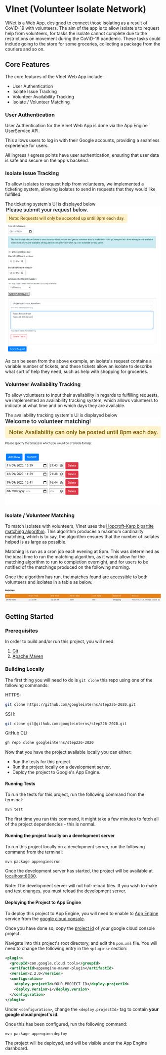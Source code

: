# VInet (Volunteer Isolate Network)

VINet is a Web App, designed to connect those isolating as a result of CoViD-19 with volunteers. The aim of the app is to allow isolate's to request help from volunteers, for tasks the isolate cannot complete due to the restrictions on movement during the CoViD-19 pandemic. These tasks could include going to the store for some groceries, collecting a package from the couriers and so on.

## Core Features

The core features of the VInet Web App include:

- User Authentication
- Isolate Issue Tracking
- Volunteer Availability Tracking
- Isolate / Volunteer Matching

### User Authentication

User Authentication for the VInet Web App is done via the App Engine UserService API.

This allows users to log in with their Google accounts, providing a seamless experience for users.

All ingress / egress points have user authentication, ensuring that user data is safe and secure on the app's backend.

### Isolate Issue Tracking

To allow isolates to request help from volunteers, we implemented a ticketing system, allowing isolates to send in requests that they would like fulfilled.

The ticketing system's UI is displayed below ![screenshot of the request ticketing UI](screenshots/request_ticket_ui.png)

As can be seen from the above example, an isolate's request contains a variable number of tickets, and these tickets allow an isolate to describe what sort of help they need, such as help with shopping for groceries.

### Volunteer Availability Tracking

To allow volunteers to input their availability in regards to fulfilling requests, we implemented an availability tracking system, which allows volunteers to indicate at what time and on which days they are available.

The availability tracking system's UI is displayed below ![screenshot of the availability tracking UI](screenshots/volunteer_availability_tracking_ui.png)

### Isolate / Volunteer Matching

To match isolates with volunteers, VInet uses the [Hopcroft-Karp bipartite matching algorithm](https://en.wikipedia.org/wiki/Hopcroft%E2%80%93Karp_algorithm). This algorithm produces a maximum cardinality matching, which is to say, the algorithm ensures that the number of isolates helped is as large as possible.

Matching is run as a cron job each evening at 8pm. This was determined as the ideal time to run the matching algorithm, as it would allow for the matching algorithm to run to completion overnight, and for users to be notified of the matchings produced on the following morning.

Once the algorithm has run, the matches found are accessible to both volunteers and isolates in a table as below.

![screenshot of matches UI](screenshots/matches.png)

## Getting Started

### Prerequisites

In order to build and/or run this project, you will need:

1. [Git](https://git-scm.com/)
2. [Apache Maven](https://maven.apache.org/)

### Building Locally

The first thing you will need to do is `git clone` this repo using one of the following commands:

HTTPS:

```bash
git clone https://github.com/googleinterns/step226-2020.git
```

SSH:

```bash
git clone git@github.com:googleinterns/step226-2020.git
```

GitHub CLI:

```bash
gh repo clone googleinterns/step226-2020
```

Now that you have the project available locally you can either:

- Run the tests for this project.
- Run the project locally on a development server.
- Deploy the project to Google's App Engine.

#### Running Tests

To run the tests for this project, run the following command from the terminal:

```bash
mvn test
```

The first time you run this command, it might take a few minutes to fetch all of the project dependencies - this is normal.

#### Running the project locally on a development server

To run this project locally on a development server, run the following command from the terminal:

```bash
mvn package appengine:run
```

Once the development server has started, the project will be available at <localhost:8080>.

Note: The development server will not hot-reload files. If you wish to make and test changes, you must reload the development server.

#### Deploying the Project to App Engine

To deploy this project to App Engine, you will need to enable to [App Engine](cloud.google.com/appengine) service from the [google cloud console](console.cloud.google.com).

Once you have done so, copy the [project id](cloud.google.com/resource-manager/docs/creating-managing-projects#identifying_projects) of your google cloud console project.

Navigate into this project's root directory, and edit the `pom.xml` file. You will need to change the following entry in the `<plugins>` section:

```xml
<plugin>
  <groupId>com.google.cloud.tools</groupId>
  <artifactId>appengine-maven-plugin</artifactId>
  <version>2.2.0</version>
  <configuration>
    <deploy.projectId>YOUR_PROJECT_ID</deploy.projectId>
    <deploy.version>1</deploy.version>
  </configuration>
</plugin>
```

Under `<configuration>`, change the `<deploy.projectId>` tag to contain **your google cloud project's id**.

Once this has been configured, run the following command:

```bash
mvn package appengine:deploy
```

The project will be deployed, and will be visible under the App Engine dashboard.
